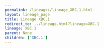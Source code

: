 ```yaml
---
permalink: /lineages/lineage_XBC.1.html
layout: lineage_page
title: Lineage XBC.1
redirect_to: ../lineage.html?lineage=XBC.1
lineage: XBC.1
parent: None
children: ['XBC.1']
---
```


